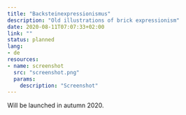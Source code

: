 ```yaml
---
title: "Backsteinexpressionismus"
description: "Old illustrations of brick expressionism"
date: 2020-08-11T07:07:33+02:00
link: ""
status: planned
lang:
- de
resources:
- name: screenshot
  src: "screenshot.png"
  params:
    description: "Screenshot"
---
```

Will be launched in autumn 2020.
